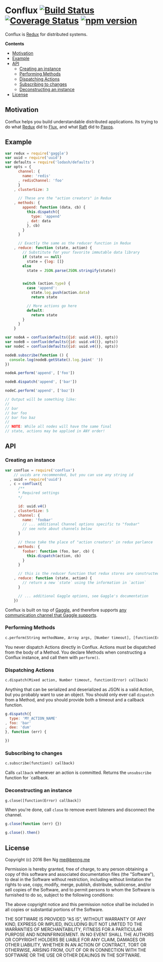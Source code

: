 # Conflux [![Build Status](https://img.shields.io/circleci/project/ben-ng/conflux/master.svg)](https://circleci.com/gh/ben-ng/conflux/tree/master) [![Coverage Status](https://img.shields.io/coveralls/ben-ng/conflux/master.svg)](https://coveralls.io/github/ben-ng/conflux?branch=master) [![npm version](https://img.shields.io/npm/v/conflux.svg)](https://www.npmjs.com/package/conflux)

Conflux is [Redux](https://github.com/rackt/redux) for distributed systems.

<!-- START doctoc generated TOC please keep comment here to allow auto update -->
<!-- DON'T EDIT THIS SECTION, INSTEAD RE-RUN doctoc TO UPDATE -->
**Contents**

- [Motivation](#motivation)
- [Example](#example)
- [API](#api)
  - [Creating an instance](#creating-an-instance)
  - [Performing Methods](#performing-methods)
  - [Dispatching Actions](#dispatching-actions)
  - [Subscribing to changes](#subscribing-to-changes)
  - [Deconstructing an instance](#deconstructing-an-instance)
- [License](#license)

<!-- END doctoc generated TOC please keep comment here to allow auto update -->

## Motivation

Conflux helps you build understandable distributed applications. Its trying to do what [Redux](http://redux.js.org) did to [Flux](https://facebook.github.io/flux), and what [Raft](http://raft.github.io) did to [Paxos](https://en.wikipedia.org/wiki/Paxos_(computer_science)).

## Example

```js
var redux = require('gaggle')
var uuid = require('uuid')
var defaults = require('lodash/defaults')
var opts = {
      channel: {
        name: 'redis'
      , redisChannel: 'foo'
      }
    , clusterSize: 3

      // These are the "action creators" in Redux
    , methods: {
        append: function (data, cb) {
          this.dispatch({
            type: 'append'
          , dat: data
          }, cb)
        }
      }

      // Exactly the same as the reducer function in Redux
    , reduce: function (state, action) {
        // Substitute for your favorite immutable data library
        if (state == null)
          state = {log: []}
        else
          state = JSON.parse(JSON.stringify(state))


        switch (action.type) {
          case 'append':
            state.log.push(action.data)
            return state

          // More actions go here
          default:
            return state
        }
      }
    }

var nodeA = conflux(defaults({id: uuid.v4()}, opts))
var nodeB = conflux(defaults({id: uuid.v4()}, opts))
var nodeC = conflux(defaults({id: uuid.v4()}, opts))

nodeB.subscribe(function () {
  console.log(nodeB.getState().log.join(' '))
})

nodeA.perform('append', ['foo'])

nodeB.dispatch('append', ['bar'])

nodeC.perform('append', ['baz'])

// Output will be something like:
//
// bar
// bar foo
// bar foo baz
//
// NOTE: While all nodes will have the same final
// state, actions may be applied in ANY order!
```

## API

### Creating an instance

```js
var conflux = require('conflux')
    // uuids are recommended, but you can use any string id
  , uuid = require('uuid')
  , c = conflux({
      /**
      * Required settings
      */

      id: uuid.v4()
    , clusterSize: 5
    , channel: {
        name: 'foobar'
        // ... additional Channel options specific to "foobar"
        // see note about channels below
      }

      // these take the place of "action creators" in redux parlance
    , methods: {
        foobar: function (foo, bar, cb) {
          this.dispatch(action, cb)
        }
      }

      // this is the reducer function that redux stores are constructed with
    , reduce: function (state, action) {
        // return a new `state` using the information in `action`
      }

      // ... additional Gaggle options, see Gaggle's documentation
    })
```

Conflux is built on top of [Gaggle](https://github.com/ben-ng/gaggle), and therefore supports [any communication channel that Gaggle supports](https://github.com/ben-ng/gaggle#channels).

### Performing Methods

```txt
c.perform(String methodName, Array args, [Number timeout], [function(Error) callback])
```

You never dispatch Actions directly in Conflux. Actions must be dispatched from the body of a Method. You declare Methods when constructing a Conflux instance, and call them with `perform()`.

### Dispatching Actions

```txt
c.dispatch(Mixed action, Number timeout, function(Error) callback)
```

Anything that can be serialized and deserialized as JSON is a valid Action, but you probably want to use an object. You should only ever call `dispatch` from a Method, and you should provide both a timeout and a callback function.

```js
g.dispatch({
  type: 'MY_ACTION_NAME'
, foo: 'bar'
, dee: 'dum'
}, function (err) {

})
```

### Subscribing to changes

```txt
c.subscribe(function() callback)
```

Calls `callback` whenever an action is committed. Returns the `unsubscribe` function for `callback.

### Deconstructing an instance

```txt
g.close([function(Error) callback])
```

When you're done, call `close` to remove event listeners and disconnect the channel.

```js
g.close(function (err) {})

g.close().then()
```

## License

Copyright (c) 2016 Ben Ng <me@benng.me>

Permission is hereby granted, free of charge, to any person obtaining a copy of this software and associated documentation files (the "Software"), to deal in the Software without restriction, including without limitation the rights to use, copy, modify, merge, publish, distribute, sublicense, and/or sell copies of the Software, and to permit persons to whom the Software is furnished to do so, subject to the following conditions:

The above copyright notice and this permission notice shall be included in all copies or substantial portions of the Software.

THE SOFTWARE IS PROVIDED "AS IS", WITHOUT WARRANTY OF ANY KIND, EXPRESS OR IMPLIED, INCLUDING BUT NOT LIMITED TO THE WARRANTIES OF MERCHANTABILITY, FITNESS FOR A PARTICULAR PURPOSE AND NONINFRINGEMENT. IN NO EVENT SHALL THE AUTHORS OR COPYRIGHT HOLDERS BE LIABLE FOR ANY CLAIM, DAMAGES OR OTHER LIABILITY, WHETHER IN AN ACTION OF CONTRACT, TORT OR OTHERWISE, ARISING FROM, OUT OF OR IN CONNECTION WITH THE SOFTWARE OR THE USE OR OTHER DEALINGS IN THE SOFTWARE.
